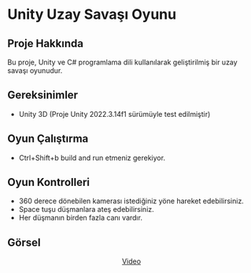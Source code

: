 # Unity Uzay Savaşı Oyunu

## Proje Hakkında

Bu proje, Unity ve C# programlama dili kullanılarak geliştirilmiş bir uzay savaşı oyunudur. 

## Gereksinimler

- Unity 3D (Proje Unity 2022.3.14f1 sürümüyle test edilmiştir)

## Oyun Çalıştırma
- Ctrl+Shift+b build and run etmeniz gerekiyor.

## Oyun Kontrolleri

- 360 derece dönebilen kamerası istediğiniz yöne hareket edebilirsiniz.
- Space tuşu düşmanlara ateş edebilirsiniz.
- Her düşmanın birden fazla canı vardır.

## Görsel

<div align="center">
   <a href="https://github.com/zeynoaydn/3DSpaceWar/issues/1#issue-2134110425">Video</a>
</div>
